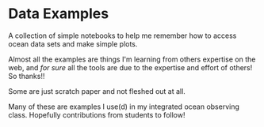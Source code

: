 # Data Examples

A collection of simple notebooks to help me remember how to access ocean data sets and make simple plots.

Almost all the examples are things I'm learning from others expertise on the web, and *for sure* all the tools are due to the expertise and effort of others! So thanks!!

Some are just scratch paper and not fleshed out at all. 

Many of these are examples I use(d) in my integrated ocean observing class. Hopefully contributions from students to follow!
